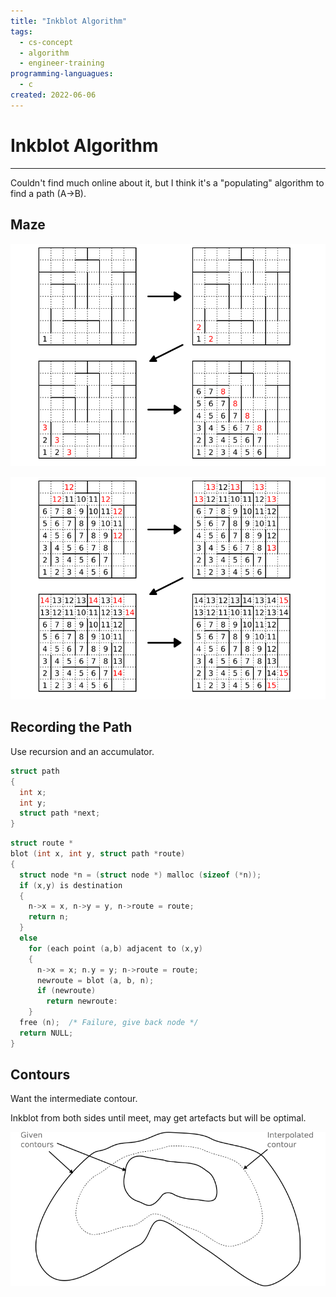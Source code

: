 ```yaml
---
title: "Inkblot Algorithm"
tags:
  - cs-concept
  - algorithm
  - engineer-training
programming-languagues:
  - c
created: 2022-06-06
---
```

# Inkblot Algorithm
---
Couldn't find much online about it, but I think it's a "populating" algorithm to find a path (A->B).

## Maze
![](content/images/inkblot-1.png)

![](content/images/inkblot-2.png)

## Recording the Path
Use recursion and an accumulator.

```c
struct path
{
  int x;
  int y;
  struct path *next;
}
```

```c
struct route *
blot (int x, int y, struct path *route)
{
  struct node *n = (struct node *) malloc (sizeof (*n));
  if (x,y) is destination
  {
    n->x = x, n->y = y, n->route = route;
    return n;
  }
  else
    for (each point (a,b) adjacent to (x,y)
    {
      n->x = x; n.y = y; n->route = route;
      newroute = blot (a, b, n);
      if (newroute)
        return newroute:
    }
  free (n);  /* Failure, give back node */
  return NULL;
}
```

## Contours
Want the intermediate contour.

Inkblot from both sides until meet, may get artefacts but will be optimal.

![](content/images/contours.png)
